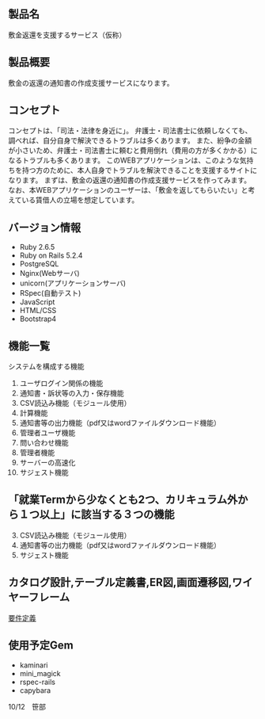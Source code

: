 ## 製品名
敷金返還を支援するサービス（仮称）

## 製品概要
敷金の返還の通知書の作成支援サービスになります。

## コンセプト
コンセプトは、「司法・法律を身近に」。
弁護士・司法書士に依頼しなくても、調べれば、自分自身で解決できるトラブルは多くあります。
また、紛争の金額が小さいため、弁護士・司法書士に頼むと費用倒れ（費用の方が多くかかる）になるトラブルも多くあります。
このWEBアプリケーションは、このような気持ちを持つ方のために、本人自身でトラブルを解決できることを支援するサイトになります。
まずは、敷金の返還の通知書の作成支援サービスを作ってみます。
なお、本WEBアプリケーションのユーザーは、「敷金を返してもらいたい」と考えている賃借人の立場を想定しています。

## バージョン情報
- Ruby 2.6.5
- Ruby on Rails 5.2.4
- PostgreSQL
- Nginx(Webサーバ)
- unicorn(アプリケーションサーバ)
- RSpec(自動テスト)
- JavaScript
- HTML/CSS
- Bootstrap4

## 機能一覧
システムを構成する機能
1. ユーザログイン関係の機能
2. 通知書・訴状等の入力・保存機能
3. CSV読込み機能（モジュール使用）
4. 計算機能
5. 通知書等の出力機能（pdf又はwordファイルダウンロード機能）
6. 管理者ユーザ機能
7. 問い合わせ機能
8. 管理者機能
9. サーバーの高速化
10. サジェスト機能

## 「就業Termから少なくとも2つ、カリキュラム外から１つ以上」に該当する３つの機能
3. CSV読込み機能（モジュール使用）
5. 通知書等の出力機能（pdf又はwordファイルダウンロード機能）
10. サジェスト機能

## カタログ設計,テーブル定義書,ER図,画面遷移図,ワイヤーフレーム
[要件定義](要件定義.xls)

## 使用予定Gem
- kaminari
- mini_magick
- rspec-rails
- capybara

10/12　笹部
